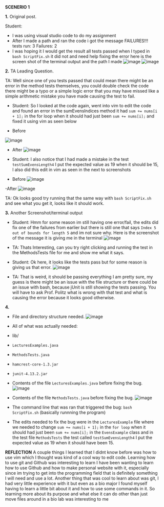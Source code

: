 **SCENERIO 1**

**1.** Original post.

Student:
- I was using visual studio code to do my assignment
- After I made a path and ran the code i got the message FAILURES!!! tests run: 3 Failures: 2 
- I was hoping it I would get the result all tests passed when I typed in `bash ScriptFix.sh` it did not and need help fixing the error
here is the screen shot of the terminal output and the path I made
![image](ScenerioErrors1.png)
![image](lab5ScriptFixPath.png)

**2.** TA Leading Question.

TA: Well since one of you tests passed that could mean there might be an error in the method tests themselves, you could double check the code there might be a typo or a simple logic error that you may have missed like a simple arithmetic mistake you have made causing the test to fail.



- Student: So I looked at the code again, went into vim to edit the code and found an error in the sumEvensIndices method it had `sum += nums[i + 1];` in the for loop when it should had just been `sum += nums[i];` and fixed it using vim as seen below


- Before

![image](lab5SC1CodewERVim.png)


- After
![image](lab5iVimFixed.png)

- Student: I also notice that I had made a mistake in the test `testSumEvensLength4` I put the expected value as 19 when it should be 15, I also did this edit in vim as seen in the next to screenshots
 - Before
![image](lab5TestSnipwEr.png)

-After
![image](lab5TestSnipwEdit.png)

TA: Ok looks good try running that the same way with `bash ScriptFix.sh` and see what you get it, looks like it should work.

**3.** Another Screenshot/terminal output

- Student: Hmm for some reason im still having one error/fail, the edits did fix one of the failures from earlier but there is still one that says `Index 5 out of bounds for length 5` and im not sure why. 
Here is the screenshot of the message it is giving me in the terminal
![image](lab5bashRunW3to1.png)

- TA: Thats Interesting, can you try right clicking and running the test in the MethodsTests file for me and show me what it says.
- Student: Ok here, it looks like the tests pass but for some reason is giving us that error.
![image](lab5TestSnipManualTests.png)

- TA: That is weird, it should be passing everything I am pretty sure, my guess is there might be an issue with the file structure or there could be an issue with bash, because jUnit is still showing the tests passing. You will have to ask Prof. Politz what is wrong with that test and what is causing the error because it looks good otherwise.


**4.** 
- File and directory structure needed.
![image](lab5FileAndDirect.png)

- All of what was actually needed:
- lib/
- `LecturesExamples.java`
- `MethodsTests.java`
- `hamcrest-core-1.3.jar`
- `junit-4.13.2.jar`

- Contents of the file `LecturesExamples.java` before fixing the bug.
![image](lab5LecFileB4.png)
- Contents of the file `MethodsTests.java` before fixing the bug.
![image](mathodsB4edit.png)

- The command line that was ran that triggered the bug: `bash ScriptFix.sh` (basically runnning the program)
- The edits needed to fix the bug were in the `LecturesExample` file where we needed to change `sum += nums[i + 1];` in the `for loop` when it should had just been `sum += nums[i];` in the `EvensExample` class and in the test file `MethodsTests` the test called `testSumEvensLength4` I put the expected value as 19 when it should have been 15.





**REFLECTION**
A couple things I learned that I didnt know before was how to use vim which I thought was kind of a cool way to edit code. Learning how to use git and Github was interesting to learn I have been wanting to learn how to use Github and how to make personal website with it, especially since im trying to get into the programming field that is definitely something I will need and use a lot. Another thing that was cool to learn about was git, I had very little experience with it but even as a bio major I found myself having to learn a little bit about it and how to use some commands in it. So learning more about its purpose and what else it can do other than just move files around in a bio lab was interesting to me


